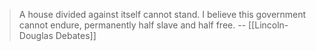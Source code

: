 > A house divided against itself cannot stand. I believe this government cannot endure, permanently half slave and half free.
-- [[Lincoln-Douglas Debates]]

